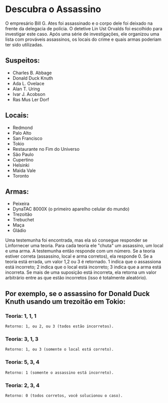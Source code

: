 # **Descubra o Assassino**
 
O empresário Bill G. Ates foi assassinado e o corpo dele foi deixado na frente da delegacia de polícia. O detetive Lin Ust Orvalds foi escolhido para investigar este caso. Após uma série de investigações, ele organizou uma lista com prováveis assassinos, os locais do crime e quais armas poderiam ter sido utilizadas.
 
## Suspeitos: 
* Charles B. Abbage 
* Donald Duck Knuth 
* Ada L. Ovelace 
* Alan T. Uring 
* Ivar J. Acobson 
* Ras Mus Ler Dorf
 
## Locais: 
* Redmond
* Palo Alto 
* San Francisco 
* Tokio 
* Restaurante no Fim do Universo 
* São Paulo 
* Cupertino 
* Helsinki 
* Maida Vale 
* Toronto
 
## Armas: 
* Peixeira 
* DynaTAC 8000X (o primeiro aparelho celular do mundo) 
* Trezoitão 
* Trebuchet 
* Maça 
* Gládio
 
Uma testemunha foi encontrada, mas ela só consegue responder se Linfornecer uma teoria. Para cada teoria ele "chuta" um assassino, um local e uma arma. A testemunha então responde com um número. Se a teoria estiver correta (assassino, local e arma corretos), ela responde 0. Se a teoria está errada, um valor 1,2 ou 3 é retornado. 1 indica que o assassiona está incorreto; 2 indica que o local está incorreto; 3 indica que a arma está incorreta. Se mais de uma suposição está incorreta, ela retorna um valor arbitrário entre as que estão incorretos (isso é totalmente aleatório).
 
## Por exemplo, se o assassino for Donald Duck Knuth usando um trezoitão em Tokio:
### Teoria: 1, 1, 1 
    Retorno: 1, ou 2, ou 3 (todos estão incorretos).
    
### Teoria: 3, 1, 3
    Retorno: 1, ou 3 (somente o local está correto).

### Teoria: 5, 3, 4
    Retorno: 1 (somente o assassino está incorreto).

### Teoria: 2, 3, 4
    Retorno: 0 (todos corretos, você solucionou o caso).